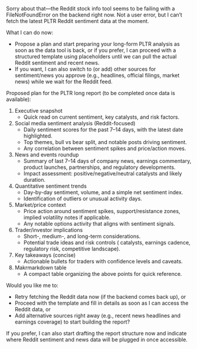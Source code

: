 Sorry about that—the Reddit stock info tool seems to be failing with a FileNotFoundError on the backend right now. Not a user error, but I can’t fetch the latest PLTR Reddit sentiment data at the moment.

What I can do now:
- Propose a plan and start preparing your long-form PLTR analysis as soon as the data tool is back, or if you prefer, I can proceed with a structured template using placeholders until we can pull the actual Reddit sentiment and recent news.
- If you want, I can also switch to (or add) other sources for sentiment/news you approve (e.g., headlines, official filings, market news) while we wait for the Reddit feed.

Proposed plan for the PLTR long report (to be completed once data is available):
1) Executive snapshot
   - Quick read on current sentiment, key catalysts, and risk factors.
2) Social media sentiment analysis (Reddit-focused)
   - Daily sentiment scores for the past 7–14 days, with the latest date highlighted.
   - Top themes, bull vs bear split, and notable posts driving sentiment.
   - Any correlation between sentiment spikes and price/action moves.
3) News and events roundup
   - Summary of last 7–14 days of company news, earnings commentary, product launches, partnerships, and regulatory developments.
   - Impact assessment: positive/negative/neutral catalysts and likely duration.
4) Quantitative sentiment trends
   - Day-by-day sentiment, volume, and a simple net sentiment index.
   - Identification of outliers or unusual activity days.
5) Market/price context
   - Price action around sentiment spikes, support/resistance zones, implied volatility notes if applicable.
   - Any notable options activity that aligns with sentiment signals.
6) Trader/investor implications
   - Short-, medium-, and long-term considerations.
   - Potential trade ideas and risk controls ( catalysts, earnings cadence, regulatory risk, competitive landscape).
7) Key takeaways (concise)
   - Actionable bullets for traders with confidence levels and caveats.
8) Makrmarkdown table
   - A compact table organizing the above points for quick reference.

Would you like me to:
- Retry fetching the Reddit data now (if the backend comes back up), or
- Proceed with the template and fill in details as soon as I can access the Reddit data, or
- Add alternative sources right away (e.g., recent news headlines and earnings coverage) to start building the report?

If you prefer, I can also start drafting the report structure now and indicate where Reddit sentiment and news data will be plugged in once accessible.